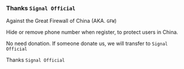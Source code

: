 ### Thanks `Signal Official`

Against the Great Firewall of China (AKA. `GFW`)

Hide or remove phone number when register, to protect users in China.

No need donation. If someone donate us, we will transfer to `Signal Official`

Thanks `Signal Official`
